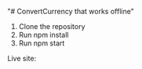 "# ConvertCurrency that works offline" 

1. 	Clone the repository
2. 	Run npm install
3. 	Run npm start

Live site: 